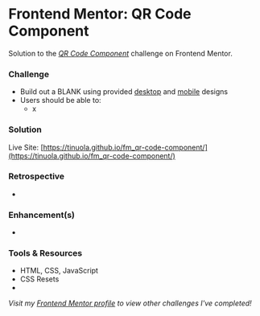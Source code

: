 # Frontend Mentor: QR Code Component

Solution to the _[QR Code Component](https://www.frontendmentor.io/challenges/qr-code-component-iux_sIO_H)_ challenge on Frontend Mentor.

### Challenge

- Build out a BLANK using provided [desktop](/assets/design/desktop-design.jpg) and [mobile](/assets/design/mobile-design.jpg) designs
- Users should be able to:
  - x

### Solution

Live Site: [https://tinuola.github.io/fm_qr-code-component/](https://tinuola.github.io/fm_qr-code-component/)

### Retrospective

-

### Enhancement(s)

-

### Tools & Resources

- HTML, CSS, JavaScript
- CSS Resets
- []()

_Visit my [Frontend Mentor profile](https://www.frontendmentor.io/profile/tinuola) to view other challenges I've completed!_
